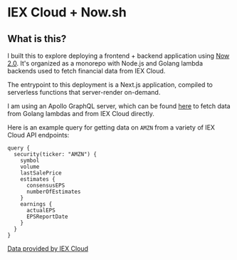 # IEX Cloud + Now.sh

## What is this?

I built this to explore deploying a frontend + backend application using [Now 2.0](https://zeit.co/blog/now-2). It's organized as a monorepo with Node.js and Golang lambda backends used to fetch financial data from IEX Cloud.

The entrypoint to this deployment is a Next.js application, compiled to serverless functions that server-render on-demand.

I am using an Apollo GraphQL server, which can be found [here](https://iexcloud-now.brettsmentek.now.sh/api/gql) to fetch data from Golang lambdas and from IEX Cloud directly.

Here is an example query for getting data on `AMZN` from a variety of IEX Cloud API endpoints:

```
query {
  security(ticker: "AMZN") {
    symbol
    volume
    lastSalePrice
    estimates {
      consensusEPS
      numberOfEstimates
    }
    earnings {
      actualEPS
      EPSReportDate
    }
  }
}
```

[Data provided by IEX Cloud](https://iexcloud.io)